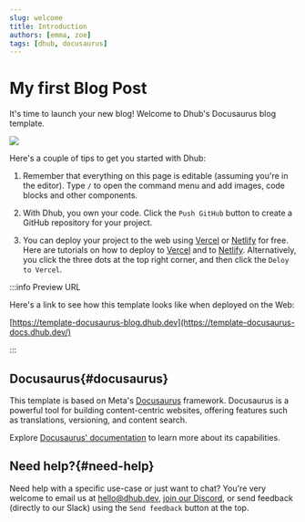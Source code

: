 ```yaml
---
slug: welcome
title: Introduction
authors: [emma, zoe]
tags: [dhub, docusaurus]
---
```


# My first Blog Post

It's time to launch your new blog! Welcome to Dhub's Docusaurus blog template.

![](/img/rocket-colors.webp)

Here's a couple of tips to get you started with Dhub:

1. Remember that everything on this page is editable (assuming you're in the editor). Type `/` to open the command menu and add images, code blocks and other components.

2. With Dhub, you own your code. Click the `Push GitHub` button to create a GitHub repository for your project.

3. You can deploy your project to the web using [Vercel](https://vercel.com) or [Netlify](https://netlify.com) for free. Here are tutorials on how to deploy to [Vercel](https://vercel.com/guides/deploying-docusaurus-with-vercel) and to [Netlify](https://www.netlify.com/blog/2016/10/27/a-step-by-step-guide-deploying-a-static-site-or-single-page-app/). Alternatively, you click the three dots at the top right corner, and then click the `Deloy to Vercel`.

<!-- truncate -->

:::info Preview URL

Here's a link to see how this template looks like when deployed on the Web:

[https://template-docusaurus-blog.dhub.dev](https://template-docusaurus-docs.dhub.dev/)

:::

## Docusaurus[​](https://template-docusaurus-docs.dhub.dev/#docusaurus){#docusaurus}

This template is based on Meta's [Docusaurus](https://docusaurus.io/) framework. Docusaurus is a powerful tool for building content-centric websites, offering features such as translations, versioning, and content search.

Explore [Docusaurus' documentation](https://docusaurus.io/docs) to learn more about its capabilities.

## **Need help?**[​](https://template-docusaurus-docs.dhub.dev/#need-help){#need-help}

Need help with a specific use-case or just want to chat? You're very welcome to email us at [hello@dhub.dev](https://template-docusaurus-docs.dhub.dev/#docusaurus), [join our Discord](https://discord.gg/6qGnyrt7xy), or send feedback (directly to our Slack) using the `Send feedback` button at the top.

